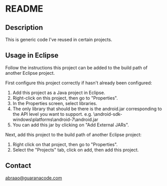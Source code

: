 # README

## Description
This is generic code I've reused in certain projects.

## Usage in Eclipse
Follow the instructions this project can be added to the build path of another Eclipse project.

First configure this project correctly if hasn't already been configured:
1. Add this project as a Java project in Eclipse.
2. Right-click on this project, then go to "Properties".
3. In the Properties screen, select libraries.
4. The only library that should be there is the android.jar corresponding to the API level you want to support. e.g. \android-sdk-windows\platforms\android-7\android.jar
5. You can add this jar by clicking on "Add External JARs".

Next, add this project to the build path of another Eclipse project:
1. Right click on that project, then go to "Properties".
2. Select the "Projects" tab, click on add, then add this project.

## Contact
abraao@guaranacode.com